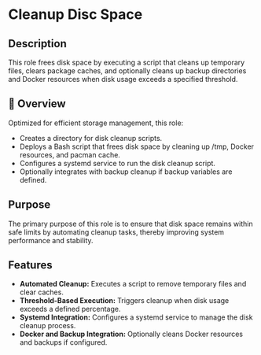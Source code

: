 # Cleanup Disc Space

## Description

This role frees disk space by executing a script that cleans up temporary files, clears package caches, and optionally cleans up backup directories and Docker resources when disk usage exceeds a specified threshold.

## 📌 Overview

Optimized for efficient storage management, this role:
- Creates a directory for disk cleanup scripts.
- Deploys a Bash script that frees disk space by cleaning up /tmp, Docker resources, and pacman cache.
- Configures a systemd service to run the disk cleanup script.
- Optionally integrates with backup cleanup if backup variables are defined.

## Purpose

The primary purpose of this role is to ensure that disk space remains within safe limits by automating cleanup tasks, thereby improving system performance and stability.

## Features

- **Automated Cleanup:** Executes a script to remove temporary files and clear caches.
- **Threshold-Based Execution:** Triggers cleanup when disk usage exceeds a defined percentage.
- **Systemd Integration:** Configures a systemd service to manage the disk cleanup process.
- **Docker and Backup Integration:** Optionally cleans Docker resources and backups if configured.
